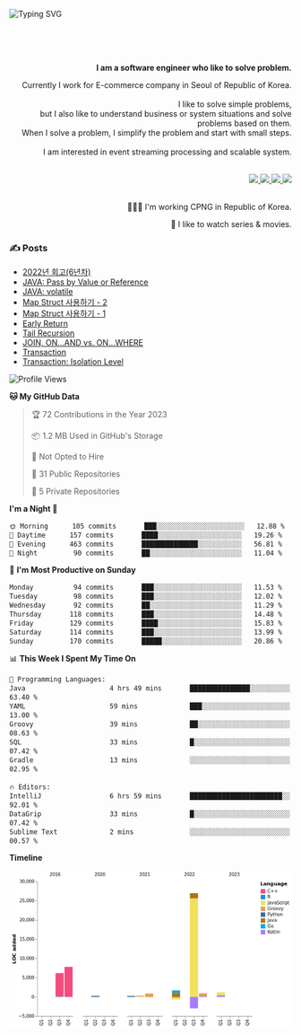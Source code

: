 ![Typing SVG](https://readme-typing-svg.herokuapp.com/?lines=Hello,+I'm+Changkwon+😎&height=150&width=1024&size=40&color=458588&background=282828&center=true&vCenter=true&multiline=false&duration=2000&pause=0)

<div align=right>
  <br/>
  <br/>  
  <br/>
  
  **I am a software engineer who like to solve problem.**<br/>
  
  Currently I work for E-commerce company in Seoul of Republic of Korea.<br/>
  <br/>
  I like to solve simple problems,<br/>
  but I also like to understand business or system situations and solve problems based on them.<br/>
  When I solve a problem, I simplify the problem and start with small steps.<br/>
  <br/>
  I am interested in event streaming processing and scalable system.<br/>
  <br/>
  
  <a href="https://about.spearkkk.dev/" target="_blank">
    <img src="https://img.shields.io/badge/website-305D61.svg?&style=for-the-badge&logo=About.me&logoColor=ffffff&labelColor=305D61&logoWidth=20"/>
  </a>
  <a href="https://www.linkedin.com/in/changkwon-jeong-754376135/" target="_blank">
    <img src="https://img.shields.io/badge/LinkedIn-305D61.svg?&style=for-the-badge&logo=linkedin&logoColor=ffffff&labelColor=305D61&logoWidth=20"/>
  </a>
  <a href="https://about.spearkkk.dev/resume/" target="_blank">
    <img src="https://img.shields.io/badge/resume-305D61.svg?&style=for-the-badge&logo=ReadtheDocs&logoColor=ffffff&labelColor=305D61&logoWidth=20"/>
  </a>
  <a href="https://spearkkk.dev/" target="_blank">
    <img src="https://img.shields.io/badge/blog-305D61.svg?&style=for-the-badge&logo=ReadtheDocs&logoColor=ffffff&labelColor=305D61&logoWidth=20"/>
  </a>
  
  <br/>
  <br/>
  
  👨🏼‍💻 I'm working CPNG in Republic of Korea.
  <br/>
  
  🍿 I like to watch series & movies.
  <br/>

</div>
  
<div align=left>
  
  <div>
    
  ### ✍️ Posts
    
  </div>
  
  <!-- BLOGPOSTS:START -->
- [2022년 회고(6년차)](https://spearkkk.dev/6년차-회고)
- [JAVA: Pass by Value or Reference](https://spearkkk.dev/java-pass-by-value-or-reference)
- [JAVA: volatile](https://spearkkk.dev/java-volatile)
- [Map Struct 사용하기 - 2](https://spearkkk.dev/map-struct-2)
- [Map Struct 사용하기 - 1](https://spearkkk.dev/map-struct-1)
- [Early Return](https://spearkkk.dev/early-return)
- [Tail Recursion](https://spearkkk.dev/tail-recursion)
- [JOIN, ON...AND vs. ON...WHERE](https://spearkkk.dev/join-on-and-on-where)
- [Transaction](https://spearkkk.dev/transaction)
- [Transaction: Isolation Level](https://spearkkk.dev/transaction-isolation-level)
<!-- BLOGPOSTS:END -->

  
<!--START_SECTION:waka-->
![Profile Views](http://img.shields.io/badge/Profile%20Views-0-blue)

**🐱 My GitHub Data** 

> 🏆 72 Contributions in the Year 2023
 > 
> 📦 1.2 MB Used in GitHub's Storage 
 > 
> 🚫 Not Opted to Hire
 > 
> 📜 31 Public Repositories 
 > 
> 🔑 5 Private Repositories  
 > 
**I'm a Night 🦉** 

```text
🌞 Morning      105 commits       ███░░░░░░░░░░░░░░░░░░░░░░   12.88 % 
🌆 Daytime      157 commits       ████░░░░░░░░░░░░░░░░░░░░░   19.26 % 
🌃 Evening      463 commits       ██████████████░░░░░░░░░░░   56.81 % 
🌙 Night         90 commits       ██░░░░░░░░░░░░░░░░░░░░░░░   11.04 % 

```
📅 **I'm Most Productive on Sunday** 

```text
Monday          94 commits       ███░░░░░░░░░░░░░░░░░░░░░░   11.53 % 
Tuesday         98 commits       ███░░░░░░░░░░░░░░░░░░░░░░   12.02 % 
Wednesday       92 commits       ██░░░░░░░░░░░░░░░░░░░░░░░   11.29 % 
Thursday       118 commits       ███░░░░░░░░░░░░░░░░░░░░░░   14.48 % 
Friday         129 commits       ████░░░░░░░░░░░░░░░░░░░░░   15.83 % 
Saturday       114 commits       ███░░░░░░░░░░░░░░░░░░░░░░   13.99 % 
Sunday         170 commits       █████░░░░░░░░░░░░░░░░░░░░   20.86 % 

```


📊 **This Week I Spent My Time On** 

```text
💬 Programming Languages: 
Java                     4 hrs 49 mins       ███████████████░░░░░░░░░░   63.40 % 
YAML                     59 mins             ███░░░░░░░░░░░░░░░░░░░░░░   13.00 % 
Groovy                   39 mins             ██░░░░░░░░░░░░░░░░░░░░░░░   08.63 % 
SQL                      33 mins             █░░░░░░░░░░░░░░░░░░░░░░░░   07.42 % 
Gradle                   13 mins             ░░░░░░░░░░░░░░░░░░░░░░░░░   02.95 % 

🔥 Editors: 
IntelliJ                 6 hrs 59 mins       ███████████████████████░░   92.01 % 
DataGrip                 33 mins             █░░░░░░░░░░░░░░░░░░░░░░░░   07.42 % 
Sublime Text             2 mins              ░░░░░░░░░░░░░░░░░░░░░░░░░   00.57 % 

```

**Timeline**

![Chart not found](https://raw.githubusercontent.com/spearkkk/spearkkk/main/charts/bar_graph.png) 


<!--END_SECTION:waka-->
</div>

